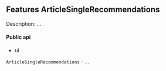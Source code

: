 ## Features ArticleSingleRecommendations

Description: ...

#### Public api

- ui

`ArticleSingleRecommendations` - ...

